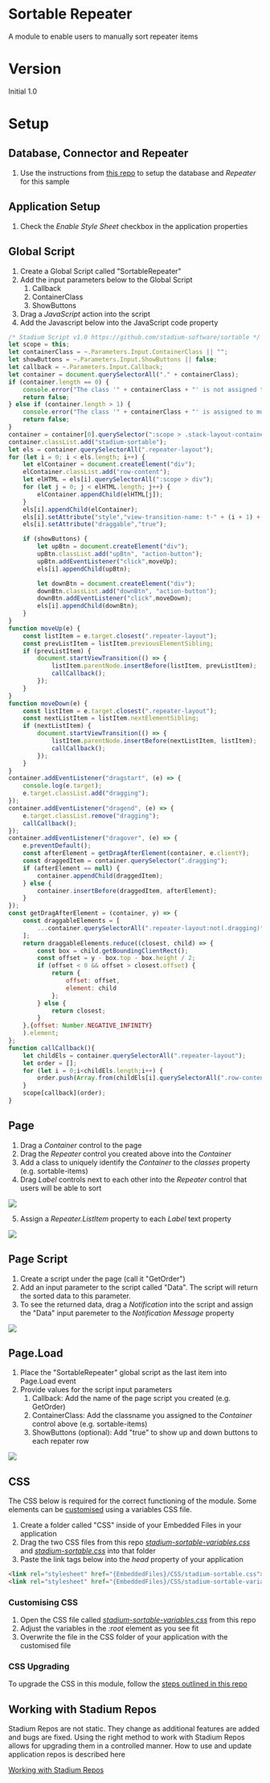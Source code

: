 # Sortable Repeater

A module to enable users to manually sort repeater items



# Version
Initial 1.0

# Setup

## Database, Connector and Repeater
1. Use the instructions from [this repo](https://github.com/stadium-software/samples-repeater) to setup the database and *Repeater* for this sample

## Application Setup
1. Check the *Enable Style Sheet* checkbox in the application properties

## Global Script
1. Create a Global Script called "SortableRepeater"
2. Add the input parameters below to the Global Script
   1. Callback
   2. ContainerClass
   3. ShowButtons
3. Drag a *JavaScript* action into the script
4. Add the Javascript below into the JavaScript code property
```javascript
/* Stadium Script v1.0 https://github.com/stadium-software/sortable */
let scope = this;
let containerClass = ~.Parameters.Input.ContainerClass || "";
let showButtons = ~.Parameters.Input.ShowButtons || false;
let callback = ~.Parameters.Input.Callback;
let container = document.querySelectorAll("." + containerClass);
if (container.length == 0) {
    console.error("The class '" + containerClass + "' is not assigned to any Container control");
    return false;
} else if (container.length > 1) {
    console.error("The class '" + containerClass + "' is assigned to multiple Container controls. Containers using this script must have unique classnames");
    return false;
}
container = container[0].querySelector(":scope > .stack-layout-container");
container.classList.add("stadium-sortable");
let els = container.querySelectorAll(".repeater-layout");
for (let i = 0; i < els.length; i++) {
    let elContainer = document.createElement("div");
    elContainer.classList.add("row-content");
    let elHTML = els[i].querySelectorAll(":scope > div");
    for (let j = 0; j < elHTML.length; j++) {
        elContainer.appendChild(elHTML[j]);
    }
    els[i].appendChild(elContainer);
    els[i].setAttribute("style","view-transition-name: t-" + (i + 1) + ";");
    els[i].setAttribute("draggable","true");

    if (showButtons) {
        let upBtn = document.createElement("div");
        upBtn.classList.add("upBtn", "action-button");
        upBtn.addEventListener("click",moveUp);
        els[i].appendChild(upBtn);

        let downBtn = document.createElement("div");
        downBtn.classList.add("downBtn", "action-button");
        downBtn.addEventListener("click",moveDown);
        els[i].appendChild(downBtn);
    }
}
function moveUp(e) {
    const listItem = e.target.closest(".repeater-layout");
    const prevListItem = listItem.previousElementSibling;
    if (prevListItem) {
        document.startViewTransition(() => {
            listItem.parentNode.insertBefore(listItem, prevListItem);
            callCallback();
        });
    }
}
function moveDown(e) {
    const listItem = e.target.closest(".repeater-layout");
    const nextListItem = listItem.nextElementSibling;
    if (nextListItem) {
        document.startViewTransition(() => {
            listItem.parentNode.insertBefore(nextListItem, listItem);
            callCallback();
        });
    }
}
container.addEventListener("dragstart", (e) => {
    console.log(e.target);
    e.target.classList.add("dragging");
});
container.addEventListener("dragend", (e) => {
    e.target.classList.remove("dragging");
    callCallback();
});
container.addEventListener("dragover", (e) => {
    e.preventDefault();
    const afterElement = getDragAfterElement(container, e.clientY);
    const draggedItem = container.querySelector(".dragging");
    if (afterElement == null) {
        container.appendChild(draggedItem);
    } else {
        container.insertBefore(draggedItem, afterElement);
    }
});
const getDragAfterElement = (container, y) => {
	const draggableElements = [
		...container.querySelectorAll(".repeater-layout:not(.dragging)")
    ];
	return draggableElements.reduce((closest, child) => {
        const box = child.getBoundingClientRect();
        const offset = y - box.top - box.height / 2;
        if (offset < 0 && offset > closest.offset) {
            return {
                offset: offset,
                element: child
            };
        } else {
            return closest;
        }
    },{offset: Number.NEGATIVE_INFINITY}
	).element;
};
function callCallback(){
    let childEls = container.querySelectorAll(".repeater-layout");
    let order = [];
    for (let i = 0;i<childEls.length;i++) {
        order.push(Array.from(childEls[i].querySelectorAll(".row-content .control-container"), ({textContent}) => textContent.trim()).filter(Boolean).join('; '));
    }
    scope[callback](order);
}
```

## Page
1. Drag a *Container* control to the page
2. Drag the *Repeater* control you created above into the *Container*
3. Add a class to uniquely identify the *Container* to the *classes* property (e.g. sortable-items)
4. Drag *Label* controls next to each other into the *Repeater* control that users will be able to sort

![](images/RepeaterLabels.png)

5. Assign a *Repeater.ListItem* property to each *Label* text property

![](images/LabelListItem.png)

## Page Script
1. Create a script under the page (call it "GetOrder")
2. Add an input parameter to the script called "Data". The script will return the sorted data to this parameter.
3. To see the returned data, drag a *Notification* into the script and assign the "Data" input paremeter to the *Notification Message* property

![](images/NotificationMessage.png)

## Page.Load
1. Place the "SortableRepeater" global script as the last item into Page.Load event
2. Provide values for the script input parameters
   1. Callback: Add the name of the page script you created (e.g. GetOrder)
   2. ContainerClass: Add the classname you assigned to the *Container* control above (e.g. sortable-items)
   3. ShowButtons (optional): Add "true" to show up and down buttons to each repater row

![](images/Page.LoadEvent.png)

## CSS
The CSS below is required for the correct functioning of the module. Some elements can be [customised](#customising-css) using a variables CSS file. 

1. Create a folder called "CSS" inside of your Embedded Files in your application
2. Drag the two CSS files from this repo [*stadium-sortable-variables.css*](stadium-sortable-variables.css) and [*stadium-sortable.css*](stadium-sortable.css) into that folder
3. Paste the link tags below into the *head* property of your application
```html
<link rel="stylesheet" href="{EmbeddedFiles}/CSS/stadium-sortable.css">
<link rel="stylesheet" href="{EmbeddedFiles}/CSS/stadium-sortable-variables.css">
``` 

### Customising CSS
1. Open the CSS file called [*stadium-sortable-variables.css*](stadium-sortable-variables.css) from this repo
2. Adjust the variables in the *:root* element as you see fit
3. Overwrite the file in the CSS folder of your application with the customised file

### CSS Upgrading
To upgrade the CSS in this module, follow the [steps outlined in this repo](https://github.com/stadium-software/samples-upgrading)

## Working with Stadium Repos
Stadium Repos are not static. They change as additional features are added and bugs are fixed. Using the right method to work with Stadium Repos allows for upgrading them in a controlled manner. How to use and update application repos is described here 

[Working with Stadium Repos](https://github.com/stadium-software/samples-upgrading)
